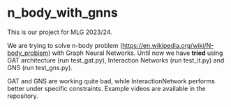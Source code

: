# n_body_with_gnns

This is our project for MLG 2023/24.

We are trying to solve n-body problem (https://en.wikipedia.org/wiki/N-body_problem) with Graph Neural Networks.
Until now we have **tried** using GAT architecture (run test_gat.py), Interaction Networks (run test_it.py) and GNS (run test_gns.py).

GAT and GNS are working quite bad, while InteractionNetwork performs better under specific constraints. 
Example videos are available in the repository.
